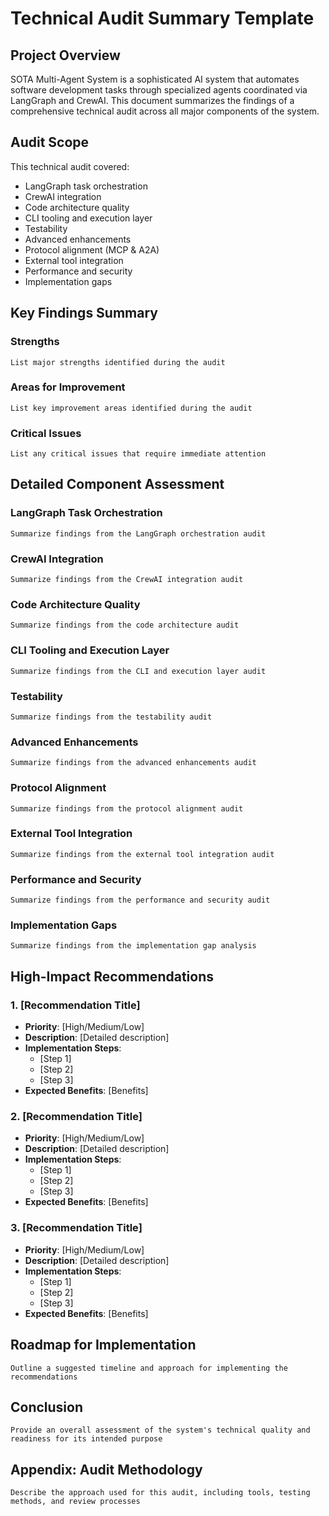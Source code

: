 # Technical Audit Summary Template

## Project Overview
SOTA Multi-Agent System is a sophisticated AI system that automates software development tasks through specialized agents coordinated via LangGraph and CrewAI. This document summarizes the findings of a comprehensive technical audit across all major components of the system.

## Audit Scope
This technical audit covered:
- LangGraph task orchestration
- CrewAI integration
- Code architecture quality
- CLI tooling and execution layer
- Testability
- Advanced enhancements
- Protocol alignment (MCP & A2A)
- External tool integration
- Performance and security
- Implementation gaps

## Key Findings Summary

### Strengths
```
List major strengths identified during the audit
```

### Areas for Improvement
```
List key improvement areas identified during the audit
```

### Critical Issues
```
List any critical issues that require immediate attention
```

## Detailed Component Assessment

### LangGraph Task Orchestration
```
Summarize findings from the LangGraph orchestration audit
```

### CrewAI Integration
```
Summarize findings from the CrewAI integration audit
```

### Code Architecture Quality
```
Summarize findings from the code architecture audit
```

### CLI Tooling and Execution Layer
```
Summarize findings from the CLI and execution layer audit
```

### Testability
```
Summarize findings from the testability audit
```

### Advanced Enhancements
```
Summarize findings from the advanced enhancements audit
```

### Protocol Alignment
```
Summarize findings from the protocol alignment audit
```

### External Tool Integration
```
Summarize findings from the external tool integration audit
```

### Performance and Security
```
Summarize findings from the performance and security audit
```

### Implementation Gaps
```
Summarize findings from the implementation gap analysis
```

## High-Impact Recommendations

### 1. [Recommendation Title]
- **Priority**: [High/Medium/Low]
- **Description**: [Detailed description]
- **Implementation Steps**:
  - [Step 1]
  - [Step 2]
  - [Step 3]
- **Expected Benefits**: [Benefits]

### 2. [Recommendation Title]
- **Priority**: [High/Medium/Low]
- **Description**: [Detailed description]
- **Implementation Steps**:
  - [Step 1]
  - [Step 2]
  - [Step 3]
- **Expected Benefits**: [Benefits]

### 3. [Recommendation Title]
- **Priority**: [High/Medium/Low]
- **Description**: [Detailed description]
- **Implementation Steps**:
  - [Step 1]
  - [Step 2]
  - [Step 3]
- **Expected Benefits**: [Benefits]

## Roadmap for Implementation
```
Outline a suggested timeline and approach for implementing the recommendations
```

## Conclusion
```
Provide an overall assessment of the system's technical quality and readiness for its intended purpose
```

## Appendix: Audit Methodology
```
Describe the approach used for this audit, including tools, testing methods, and review processes
```
